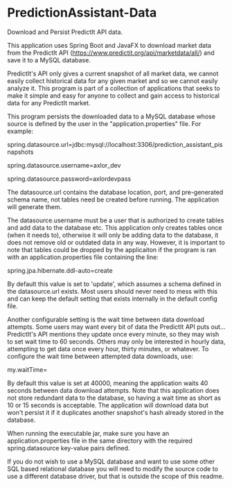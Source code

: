 # PredictionAssistant-Data
Download and Persist PredictIt API data.

This application uses Spring Boot and JavaFX to download market data from the PredictIt API (https://www.predictit.org/api/marketdata/all/) and save it to a MySQL database.

PredictIt's API only gives a current snapshot of all market data, we cannot easily collect historical data for any given market and so we cannot easily analyze it. This program is part of a collection of applications that seeks to make it simple and easy for anyone to collect and gain access to historical data for any PredictIt market.

This program persists the downloaded data to a MySQL database whose source is defined by the user in the "application.properties" file. For example:


spring.datasource.url=jdbc:mysql://localhost:3306/prediction_assistant_pisnapshots

spring.datasource.username=axlor_dev

spring.datasource.password=axlordevpass


The datasource.url contains the database location, port, and pre-generated schema name, not tables need be created before running. The application will generate them. 

The datasource.username must be a user that is authorized to create tables and add data to the database etc. This application only creates tables once (when it needs to), otherwise it will only be adding data to the database, it does not remove old or outdated data in any way. However, it is important to note that tables could be dropped by the applicaiton if the program is ran with an application.properties file containing the line:


spring.jpa.hibernate.ddl-auto=create


By default this value is set to 'update', which assumes a schema defined in the datasource.url exists. Most users should never need to mess with this and can keep the default setting that exists internally in the default config file.

Another configurable setting is the wait time between data download attempts. Some users may want every bit of data the PredictIt API puts out... PredictIt's API mentions they update once every minute, so they may wish to set wait time to 60 seconds. Others may only be interested in hourly data, attempting to get data once every hour, thirty minutes, or whatever. To configure the wait time between attempted data downloads, use:


my.waitTime=<timeInMilliseconds>


By default this value is set at 40000, meaning the application waits 40 seconds between data download attempts. Note that this application does not store redundant data to the database, so having a wait time as short as 10 or 15 seconds is acceptable. The application will download data but won't persist it if it duplicates another snapshot's hash already stored in the database.

When running the executable jar, make sure you have an application.properties file in the same directory with the required spring.datasource key-value pairs defined.

If you do not wish to use a MySQL database and want to use some other SQL based relational database you will need to modify the source code to use a different database driver, but that is outside the scope of this readme.
